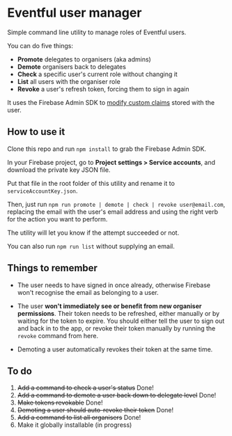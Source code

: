 Eventful user manager
=====================

Simple command line utility to manage roles of Eventful users.

You can do five things:
* **Promote** delegates to organisers (aka admins)
* **Demote** organisers back to delegates
* **Check** a specific user's current role without changing it
* **List** all users with the organiser role
* **Revoke** a user's refresh token, forcing them to sign in again

It uses the Firebase Admin SDK to [modify custom claims](https://firebase.google.com/docs/auth/admin/custom-claims) stored with the user.

How to use it
------------

Clone this repo and run `npm install` to grab the Firebase Admin SDK.

In your Firebase project, go to **Project settings > Service accounts**, and download the private key JSON file.

Put that file in the root folder of this utility and rename it to `serviceAccountKey.json`.

Then, just run `npm run promote | demote | check | revoke user@email.com`, replacing the email with the user's email address and using the right verb for the action you want to perform.

The utility will let you know if the attempt succeeded or not.

You can also run `npm run list` without supplying an email.

Things to remember
------------------

* The user needs to have signed in once already, otherwise Firebase won't recognise the email as belonging to a user.

* The user **won't immediately see or benefit from new organiser permissions**. Their token needs to be refreshed, either manually or by waiting for the token to expire. You should either tell the user to sign out and back in to the app, or revoke their token manually by running the `revoke` command from here.

* Demoting a user automatically revokes their token at the same time.

To do
-----

1. ~~Add a command to check a user's status~~ Done!
2. ~~Add a command to demote a user back down to delegate level~~ Done!
3. ~~Make tokens revokable~~ Done!
4. ~~Demoting a user should auto-revoke their token~~ Done!
5. ~~Add a command to list all organisers~~ Done!
6. Make it globally installable (in progress)

